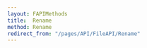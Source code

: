 ```yaml
---
layout: FAPIMethods
title:  Rename
method: Rename
redirect_from: "/pages/API/FileAPI/Rename"
---
```



